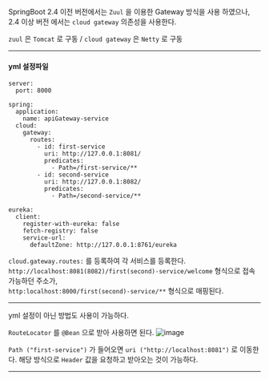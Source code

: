 SpringBoot 2.4 이전 버전에서는 `Zuul` 을 이용한 Gateway 방식을 사용 하였으나,  
2.4 이상 버전 에서는 `cloud gateway` 의존성을 사용한다.

`zuul` 은 `Tomcat` 로 구동 / 
`cloud gateway` 은 `Netty` 로 구동

---
#### yml 설정파일
```
server:
  port: 8000

spring:
  application:
    name: apiGateway-service
  cloud:
    gateway:
      routes:
        - id: first-service
          uri: http://127.0.0.1:8081/
          predicates:
            - Path=/first-service/**
        - id: second-service
          uri: http://127.0.0.1:8082/
          predicates:
            - Path=/second-service/**

eureka:
  client:
    register-with-eureka: false
    fetch-registry: false
    service-url:
      defaultZone: http://127.0.0.1:8761/eureka
```

`cloud.gateway.routes:` 를 등록하여 각 서비스를 등록한다.  
`http://localhost:8081(8082)/first(second)-service/welcome` 형식으로 접속 가능하던 주소가,  
`http:localhost:8000/first(second)-service/**` 형식으로 매핑된다.

---

yml 설정이 아닌 방법도 사용이 가능하다.

`RouteLocator` 를 `@Bean` 으로 받아 사용하면 된다.
![image](https://user-images.githubusercontent.com/79305451/194903355-13db58c1-60d4-4379-af0b-a9d175da9c53.png)

`Path ("first-service")` 가 들어오면 `uri ("http://localhost:8081")` 로 이동한다.
해당 방식으로 `Header` 값을 요청하고 받아오는 것이 가능하다.

---

